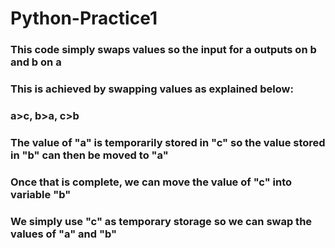 # Python-Practice1

### This code simply swaps values so the input for a outputs on b and b on a
### This is achieved by swapping values as explained below:
### a>c, b>a, c>b

### The value of "a" is temporarily stored in "c" so the value stored in "b" can then be moved to "a"
### Once that is complete, we can move the value of "c" into variable "b"

### We simply use "c" as temporary storage so we can swap the values of "a" and "b"
